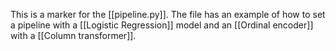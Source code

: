 This is a marker for the [[pipeline.py]]. 
The file has an example of how to set a pipeline with a [[Logistic Regression]] model and an [[Ordinal encoder]] with a [[Column transformer]].